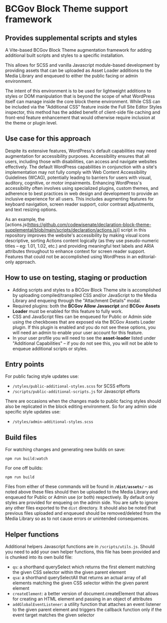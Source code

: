 # BCGov Block Theme support framework 
## Provides supplemental scripts and styles

A Vite-based BCGov Block Theme augmentation framework for adding additional built scripts and styles to a specific installation.

This allows for SCSS and vanilla Javascript module-based development by providing assets that can be uploaded as Asset Loader additions to the Media Library and enqueued to either the public facing or admin environment. 

The intent of this environment is to be used for lightweight additions to styles or DOM manipulation that is beyond the scope of what WordPress itself can manage inside the core block theme environment. While CSS can be included via the "Additional CSS" feature inside the Full Site Editor Styles inspector, this method has the added benefit of client-side file caching and front-end feature enhancement that would otherwise require inclusion at the theme or plugin level.

## Use case for this approach

Despite its extensive features, WordPress's default capabilities may need augmentation for accessibility purposes. Accessibility ensures that all users, including those with disabilities, can access and navigate websites effectively. The default WordPress capabilities in conjunction with a site's implementation may not fully comply with Web Content Accessibility Guidelines (WCAG), potentially leading to barriers for users with visual, auditory, cognitive, or motor impairments. Enhancing WordPress's accessibility often involves using specialized plugins, custom themes, and adherence to best practices in web design and development to provide an inclusive experience for all users. This includes augmenting features for keyboard navigation, screen reader support, color contrast adjustments, and text resizing options.

As an example, the [actions.js(https://github.com/codewisenate/declaration-block-theme-supplemental/blob/main/scripts/declaration/actions.js)] script in this repository improves the website's accessibility by making visual icons descriptive, sorting Actions content logically (as they use pseudo-numeric titles – eg: 1.01, 1.02, etc.) and providing meaningful text labels and ARIA attributes throughout to enhance context for screen reader support. Features that could not be accomplished using WordPress in an editorial-only approach.

## How to use on testing, staging or production

- Adding scripts and styles to a BCGov Block Theme site is accomplished by uploading compiled/transpiled CSS and/or JavaScript to the Media Library and enqueing through the "Attachment Details" modal.
- Required plugins: both the **BCGov Allow Javascript** and **BCGov Assets Loader** must be enabled for this feature to fully work. 
- CSS and JavaScript files can be enqueued for Public or Admin side using the checkboxes that are exposed via the BCGov Assets Loader plugin. If this plugin is enabled and you do not see these options, you will need an admin to enable your user account for this feature.
- In your user profile you will need to see the **asset-loader** listed under "Additional Capabilities" – if you do not see this, you will not be able to enqueue additional scripts or styles.

## Entry points

For public facing style updates use:
- `/styles/public-additional-styles.scss` for SCSS efforts
- `/scripts/public-additional-scripts.js` for Javascript efforts

There are occasions when the changes made to public facing styles should also be replicated in the block editing environment. So for any admin side specific style updates use:
- `/styles/admin-additional-styles.scss`

## Build files

For watching changes and generating new builds on save:
```
npm run build:watch
```

For one off builds:
```
npm run build
```

Files from either of these commands will be found in **`/dist/assets/`** – as noted above these files should then be uploaded to the Media Library and enqueued for Public or Admin use (or both) respectively. By default only styles are provided for enqueing on the admin side. You are safe to ignore any other files exported to the `dist` directory. It should also be noted that previous files uploaded and enqueued should be removed/deleted from the Media Library so as to not cause errors or unintended consequences.

## Helper functions

Additional helpers Javascript functions are in `/scripts/utils.js`. Should you need to add your own helper functions, this file has been provided and is chunked into its own build file:
- `qs`: a shorthand querySelect which returns the first element matching the given CSS selector within the given parent element
- `qsa`: a shorthand querySelectAll that returns an actual array of all elements matching the given CSS selector within the given parent element
- `createElement`: a better version of document.createElement that allows for creating an HTML element and passing in an object of attributes
- `addGlobalEventListener`: a utility function that attaches an event listener to the given parent element and triggers the callback function only if the event target matches the given selector 